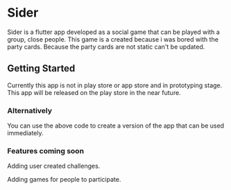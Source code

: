 # Sider

Sider is a flutter app developed as a social game that can be played with a group, close people. This game is a created because i was bored with the party cards. Because the party cards are not static can't be updated.

## Getting Started

Currently this app is not in play store or app store and in prototyping stage. This app will be released on the play store in the near future.

### Alternatively
You can use the above code to create a version of the app that can be used immediately.

### Features coming soon
Adding user created challenges.

Adding games for people to participate.
